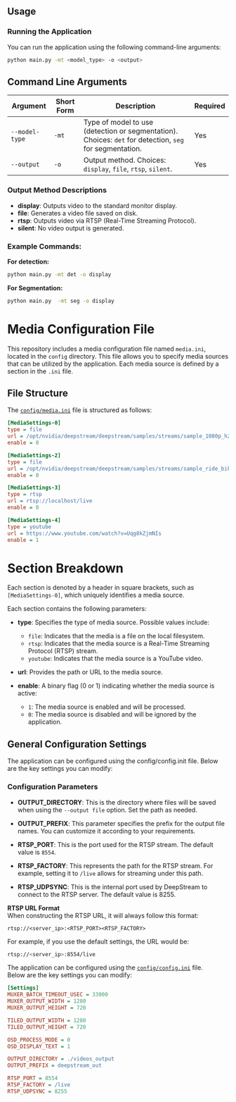 ## Usage

### Running the Application

You can run the application using the following command-line arguments:

```bash
python main.py -mt <model_type> -o <output>
```

## Command Line Arguments

| Argument          | Short Form | Description                                                | Required |
|-------------------|------------|------------------------------------------------------------|----------|
| `--model-type`    | `-mt`      | Type of model to use (detection or segmentation). Choices: `det` for detection, `seg` for segmentation. | Yes      |
| `--output`        | `-o`       | Output method. Choices: `display`, `file`, `rtsp`, `silent`. | Yes      |

### Output Method Descriptions
- **display**: Outputs video to the standard monitor display.
- **file**: Generates a video file saved on disk.
- **rtsp**: Outputs video via RTSP (Real-Time Streaming Protocol).
- **silent**: No video output is generated.


### Example Commands:

**For detection:**

```bash
python main.py -mt det -o display
```

**For Segmentation:**

```bash
python main.py  -mt seg -o display
```

# Media Configuration File

This repository includes a media configuration file named `media.ini`, located in the `config` directory. This file allows you to specify media sources that can be utilized by the application. Each media source is defined by a section in the `.ini` file.

## File Structure

The [`config/media.ini`](config/media.ini) file is structured as follows:

```ini
[MediaSettings-0]
type = file  
url = /opt/nvidia/deepstream/deepstream/samples/streams/sample_1080p_h264.mp4    
enable = 0   

[MediaSettings-2]
type = file   
url = /opt/nvidia/deepstream/deepstream/samples/streams/sample_ride_bike.mov
enable = 0  

[MediaSettings-3]
type = rtsp 
url = rtsp://localhost/live   
enable = 0 

[MediaSettings-4]
type = youtube 
url = https://www.youtube.com/watch?v=Uqg8kZjmNIs
enable = 1 

```
# Section Breakdown

Each section is denoted by a header in square brackets, such as `[MediaSettings-0]`, which uniquely identifies a media source.

Each section contains the following parameters:

- **type**: Specifies the type of media source. Possible values include:
  - `file`: Indicates that the media is a file on the local filesystem.
  - `rtsp`: Indicates that the media source is a Real-Time Streaming Protocol (RTSP) stream.
  - `youtube`: Indicates that the media source is a YouTube video.

- **url**: Provides the path or URL to the media source.

- **enable**: A binary flag (0 or 1) indicating whether the media source is active:
  - `1`: The media source is enabled and will be processed.
  - `0`: The media source is disabled and will be ignored by the application.



## General Configuration Settings
The application can be configured using the config/config.init file. Below are the key settings you can modify:


### Configuration Parameters

- **OUTPUT_DIRECTORY**: This is the directory where files will be saved when using the `--output file` option. Set the path as needed.
  
- **OUTPUT_PREFIX**: This parameter specifies the prefix for the output file names. You can customize it according to your requirements.

- **RTSP_PORT**: This is the port used for the RTSP stream. The default value is `8554`.

- **RTSP_FACTORY**: This represents the path for the RTSP stream. For example, setting it to `/live` allows for streaming under this path.

- **RTSP_UDPSYNC**: This is the internal port used by DeepStream to connect to the RTSP server. The default value is 8255.

**RTSP URL Format** <br>When constructing the RTSP URL, it will always follow this format:
```
rtsp://<server_ip>:<RTSP_PORT><RTSP_FACTORY>
```
For example, if you use the default settings, the URL would be:

```bash
rtsp://<server_ip>:8554/live
```

The application can be configured using the [`config/config.ini`](config/config.ini) file. <br> Below are the key settings you can modify:




```ini
[Settings]
MUXER_BATCH_TIMEOUT_USEC = 33000
MUXER_OUTPUT_WIDTH = 1280
MUXER_OUTPUT_HEIGHT = 720

TILED_OUTPUT_WIDTH = 1280
TILED_OUTPUT_HEIGHT = 720

OSD_PROCESS_MODE = 0
OSD_DISPLAY_TEXT = 1

OUTPUT_DIRECTORY = ./videos_output
OUTPUT_PREFIX = deepstream_out

RTSP_PORT = 8554
RTSP_FACTORY = /live
RTSP_UDPSYNC = 8255
```


